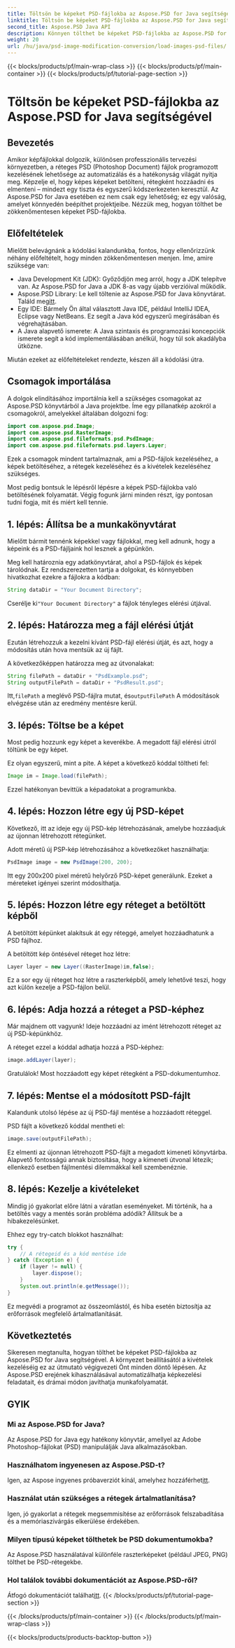 ```yaml
---
title: Töltsön be képeket PSD-fájlokba az Aspose.PSD for Java segítségével
linktitle: Töltsön be képeket PSD-fájlokba az Aspose.PSD for Java segítségével
second_title: Aspose.PSD Java API
description: Könnyen tölthet be képeket PSD-fájlokba az Aspose.PSD for Java segítségével. Kövesse ezt a lépésenkénti útmutatót a képkezelési feladatok hatékony automatizálásához.
weight: 20
url: /hu/java/psd-image-modification-conversion/load-images-psd-files/
---
```


{{< blocks/products/pf/main-wrap-class >}}
{{< blocks/products/pf/main-container >}}
{{< blocks/products/pf/tutorial-page-section >}}

# Töltsön be képeket PSD-fájlokba az Aspose.PSD for Java segítségével

## Bevezetés

Amikor képfájlokkal dolgozik, különösen professzionális tervezési környezetben, a réteges PSD (Photoshop Document) fájlok programozott kezelésének lehetősége az automatizálás és a hatékonyság világát nyitja meg. Képzelje el, hogy képes képeket betölteni, rétegként hozzáadni és elmenteni – mindezt egy tiszta és egyszerű kódszerkezeten keresztül. Az Aspose.PSD for Java esetében ez nem csak egy lehetőség; ez egy valóság, amelyet könnyedén beépíthet projektjeibe. Nézzük meg, hogyan tölthet be zökkenőmentesen képeket PSD-fájlokba.

## Előfeltételek

Mielőtt belevágnánk a kódolási kalandunkba, fontos, hogy ellenőrizzünk néhány előfeltételt, hogy minden zökkenőmentesen menjen. Íme, amire szüksége van:

- Java Development Kit (JDK): Győződjön meg arról, hogy a JDK telepítve van. Az Aspose.PSD for Java a JDK 8-as vagy újabb verzióival működik.
-  Aspose.PSD Library: Le kell töltenie az Aspose.PSD for Java könyvtárat. Találd meg[itt](https://releases.aspose.com/psd/java/).
- Egy IDE: Bármely Ön által választott Java IDE, például IntelliJ IDEA, Eclipse vagy NetBeans. Ez segít a Java kód egyszerű megírásában és végrehajtásában.
- A Java alapvető ismerete: A Java szintaxis és programozási koncepciók ismerete segít a kód implementálásában anélkül, hogy túl sok akadályba ütközne.

Miután ezeket az előfeltételeket rendezte, készen áll a kódolási útra.

## Csomagok importálása

A dolgok elindításához importálnia kell a szükséges csomagokat az Aspose.PSD könyvtárból a Java projektbe. Íme egy pillanatkép azokról a csomagokról, amelyekkel általában dolgozni fog:

```java
import com.aspose.psd.Image;
import com.aspose.psd.RasterImage;
import com.aspose.psd.fileformats.psd.PsdImage;
import com.aspose.psd.fileformats.psd.layers.Layer;
```

Ezek a csomagok mindent tartalmaznak, ami a PSD-fájlok kezeléséhez, a képek betöltéséhez, a rétegek kezeléséhez és a kivételek kezeléséhez szükséges.

Most pedig bontsuk le lépésről lépésre a képek PSD-fájlokba való betöltésének folyamatát. Végig fogunk járni minden részt, így pontosan tudni fogja, mit és miért kell tennie.

## 1. lépés: Állítsa be a munkakönyvtárat

Mielőtt bármit tennénk képekkel vagy fájlokkal, meg kell adnunk, hogy a képeink és a PSD-fájljaink hol lesznek a gépünkön.

Meg kell határoznia egy adatkönyvtárat, ahol a PSD-fájlok és képek tárolódnak. Ez rendszerezetten tartja a dolgokat, és könnyebben hivatkozhat ezekre a fájlokra a kódban:

```java
String dataDir = "Your Document Directory";
```

 Cserélje ki`"Your Document Directory"` a fájlok tényleges elérési útjával. 

## 2. lépés: Határozza meg a fájl elérési útját

Ezután létrehozzuk a kezelni kívánt PSD-fájl elérési útját, és azt, hogy a módosítás után hova mentsük az új fájlt.

A következőképpen határozza meg az útvonalakat:

```java
String filePath = dataDir + "PsdExample.psd";
String outputFilePath = dataDir + "PsdResult.psd";
```

 Itt,`filePath` a meglévő PSD-fájlra mutat, és`outputFilePath` A módosítások elvégzése után az eredmény mentésre kerül.

## 3. lépés: Töltse be a képet

Most pedig hozzunk egy képet a keverékbe. A megadott fájl elérési útról töltünk be egy képet.

Ez olyan egyszerű, mint a pite. A képet a következő kóddal töltheti fel:

```java
Image im = Image.load(filePath);
```

Ezzel hatékonyan bevittük a képadatokat a programunkba. 

## 4. lépés: Hozzon létre egy új PSD-képet

Következő, itt az ideje egy új PSD-kép létrehozásának, amelybe hozzáadjuk az újonnan létrehozott rétegünket.

Adott méretű új PSP-kép létrehozásához a következőket használhatja:

```java
PsdImage image = new PsdImage(200, 200);
```

Itt egy 200x200 pixel méretű helyőrző PSD-képet generálunk. Ezeket a méreteket igényei szerint módosíthatja.

## 5. lépés: Hozzon létre egy réteget a betöltött képből

A betöltött képünket alakítsuk át egy réteggé, amelyet hozzáadhatunk a PSD fájlhoz.

A betöltött kép öntésével réteget hoz létre:

```java
Layer layer = new Layer((RasterImage)im,false);
```

Ez a sor egy új réteget hoz létre a raszterképből, amely lehetővé teszi, hogy azt külön kezelje a PSD-fájlon belül.

## 6. lépés: Adja hozzá a réteget a PSD-képhez

Már majdnem ott vagyunk! Ideje hozzáadni az imént létrehozott réteget az új PSD-képünkhöz.

A réteget ezzel a kóddal adhatja hozzá a PSD-képhez:

```java
image.addLayer(layer);
```

Gratulálok! Most hozzáadott egy képet rétegként a PSD-dokumentumhoz.

## 7. lépés: Mentse el a módosított PSD-fájlt

Kalandunk utolsó lépése az új PSD-fájl mentése a hozzáadott réteggel.

PSD fájlt a következő kóddal mentheti el:

```java
image.save(outputFilePath);
```

Ez elmenti az újonnan létrehozott PSD-fájlt a megadott kimeneti könyvtárba. Alapvető fontosságú annak biztosítása, hogy a kimeneti útvonal létezik; ellenkező esetben fájlmentési dilemmákkal kell szembenéznie.

## 8. lépés: Kezelje a kivételeket

Mindig jó gyakorlat előre látni a váratlan eseményeket. Mi történik, ha a betöltés vagy a mentés során probléma adódik? Állítsuk be a hibakezelésünket.

Ehhez egy try-catch blokkot használhat:

```java
try {
    // A rétegeid és a kód mentése ide
} catch (Exception e) {
    if (layer != null) {
        layer.dispose();
    }
    System.out.println(e.getMessage());
}
```

Ez megvédi a programot az összeomlástól, és hiba esetén biztosítja az erőforrások megfelelő ártalmatlanítását.

## Következtetés

Sikeresen megtanulta, hogyan tölthet be képeket PSD-fájlokba az Aspose.PSD for Java segítségével. A környezet beállításától a kivételek kezeléséig ez az útmutató végigvezeti Önt minden döntő lépésen. Az Aspose.PSD erejének kihasználásával automatizálhatja képkezelési feladatait, és drámai módon javíthatja munkafolyamatát.


## GYIK

### Mi az Aspose.PSD for Java?

Az Aspose.PSD for Java egy hatékony könyvtár, amellyel az Adobe Photoshop-fájlokat (PSD) manipulálják Java alkalmazásokban.

### Használhatom ingyenesen az Aspose.PSD-t?

 Igen, az Aspose ingyenes próbaverziót kínál, amelyhez hozzáférhet[itt](https://releases.aspose.com/).

### Használat után szükséges a rétegek ártalmatlanítása?

Igen, jó gyakorlat a rétegek megsemmisítése az erőforrások felszabadítása és a memóriaszivárgás elkerülése érdekében.

### Milyen típusú képeket tölthetek be PSD dokumentumokba?

Az Aspose.PSD használatával különféle raszterképeket (például JPEG, PNG) tölthet be PSD-rétegekbe.

### Hol találok további dokumentációt az Aspose.PSD-ről?

 Átfogó dokumentációt találhat[itt](https://reference.aspose.com/psd/java/).
{{< /blocks/products/pf/tutorial-page-section >}}

{{< /blocks/products/pf/main-container >}}
{{< /blocks/products/pf/main-wrap-class >}}

{{< blocks/products/products-backtop-button >}}
